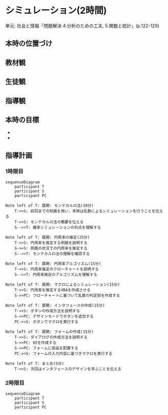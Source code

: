 # シミュレーション(2時間)
単元: 社会と情報「問題解決 4.分析のための工夫, 5.関数と統計」(p.122-129)

## 本時の位置づけ

## 教材観

## 生徒観

## 指導観

## 本時の目標
- 
- 

## 指導計画
### 1時限目
```mermaid
sequenceDiagram
	participant T
	participant S
	participant PC

Note left of T: 展開: モンテカルロ法(10分)
	T->>S: 前回までの知識を用い、本時は乱数によるシミュレーションを行うことを伝える
	T->>S: モンテカルロ法の概要を伝える
	S-->>T: 確率シミュレーションの利点を理解する

Note left of T: 展開: 円周率の推定(25分)
	T->>S: 円周率を推定する例題を説明する
	S->>S: 例題の状況での円周率を推定する
	S-->>T: モンテカルロ法の理解を確認する

Note left of T: 展開: 円周率アルゴリズム(15分)
	T->>S: 円周率推定のフローチャートを説明する
	S-->>T: 円周率推定のアルゴリズムを理解する

Note left of T: 展開: マクロによるシミュレーション(15分)
	T->>S: 円周率を推定するVBAを作成させる
	S->>PC: フローチャートに基づいて乱数の判定部を作成する

Note left of T: 展開: インタフェースの作成(15分)
	T->>S: ボタンの作成方法を説明する
	S->>PC: デザインモードでボタンを追加する
	PC->>S: ボタンでマクロを実行する

Note left of T: 展開: フォームの作成(15分)
	T->>S: ダイアログの作成方法を説明する
	S->>PC: UIを作成する
	S->>PC: フォームに部品を配置する
	PC->>S: フォームの入力内容に基づきマクロを実行する

Note left of T: まとめ(5分)
	T->>S: 次回はインタフェースのデザインを学ぶことを伝える
```

### 2時限目
```mermaid
sequenceDiagram
	participant T
	participant S
	participant PC

```
